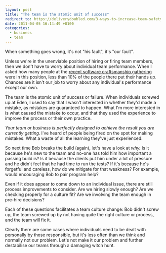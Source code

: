 ```yaml
---
layout: post
title: "The team is the atomic unit of success"
redirect_to: https://deliverydoubled.com/3-ways-to-increase-team-safety-and-reduce-mistakes/
date: 2011-04-05 16:14:49 +0100
categories:
  - business
  - team
---
```

When something goes wrong, it's not "his fault", it's "our fault".

Unless we're in the unenviable position of hiring or firing team members, then we don't have to worry about individual team performance. When I asked how many people at the [recent software craftsmanship gathering](http://lanyrd.com/2011/how-can-craftsmanship-move-the-industry-forwards/) were in this position, less than 10% of the people there put their hands up. Chances are it isn't our job to worry about any individual's performance except our own.

The team is the atomic unit of success or failure. When individuals screwed up at Eden, I used to say that I wasn't interested in whether they'd made a mistake, as mistakes are guaranteed to happen. What I'm more interested in is what caused the mistake to occur, and that they used the experience to improve the process or their own practice.

_Your team or business is perfectly designed to achieve the result you are currently getting._ I've heard of people being fired on the spot for making mistakes. What a waste of all the learning they've just experienced.

So next time Bob breaks the build (again), let's have a look at _why._ Is it because he's new to the team and no-one has told him how important a passing build is? Is it because the clients put him under a lot of pressure and he didn't feel that he had time to run the tests? If it's because he's forgetful and careless, how do we mitigate for that weakness? For example, would encouraging Bob to pair program help?

Even if it does appear to come down to an individual issue, there are still process improvements to consider. Are we hiring slowly enough? Are we checking properly for a culture fit? Are we involving the team enough in pre-hire decisions?

Each of these questions facilitates a team culture change: Bob didn't screw up, the team screwed up by not having quite the right culture or process, and the team will fix it.

Clearly there are some cases where individuals need to be dealt with personally by those responsible, but it's less often than we think and normally not our problem. Let's not make it our problem and further destabilise our teams through a damaging witch hunt.
